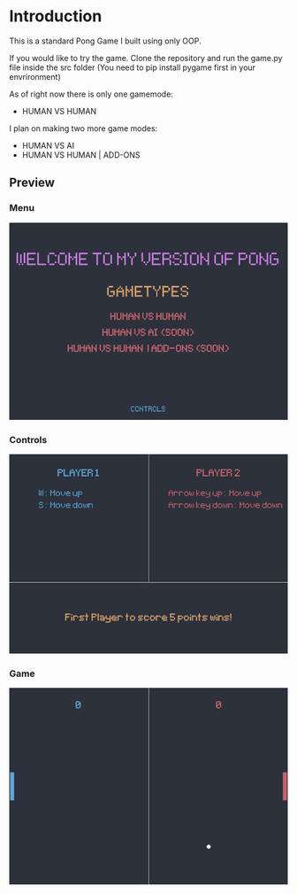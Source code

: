 # Introduction 

This is a standard Pong Game I built using only OOP.

If you would like to try the game. Clone the repository and run the game.py file inside the src folder (You need to pip install pygame first in your envrironment)

As of right now there is only one gamemode:

 - HUMAN VS HUMAN
 
 I plan on making two more game modes:
 
 - HUMAN VS AI
 - HUMAN VS HUMAN | ADD-ONS

## Preview
### Menu
![Menu](https://github.com/LuisMCap/Pong-Game/blob/main/readmeimages/Menu.png?raw=true)

### Controls
![Controls](readmeimages/controls.png?raw=true)

### Game
![Game](readmeimages/game.png?raw=true)



